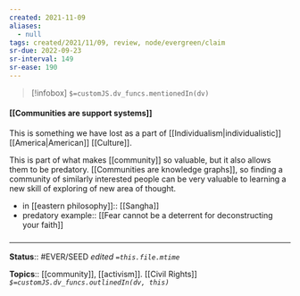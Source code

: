 ```yaml
---
created: 2021-11-09 
aliases:
  - null
tags: created/2021/11/09, review, node/evergreen/claim
sr-due: 2022-09-23
sr-interval: 149
sr-ease: 190
---
```

> [!infobox]
`$=customJS.dv_funcs.mentionedIn(dv)`

#### [[Communities are support systems]] 

This is something we have lost as a part of [[Individualism|individualistic]] [[America|American]] [[Culture]].

This is part of what makes [[community]] so valuable, but it also allows them to be predatory.
[[Communities are knowledge graphs]], so finding a community of similarly interested people can be very valuable to learning a new skill of exploring of new area of thought. 
- in [[eastern philosophy]]:: [[Sangha]]
- predatory example:: [[Fear cannot be a deterrent for deconstructing your faith]]

### <hr class="footnote"/>

**Status**:: #EVER/SEED 
*edited `=this.file.mtime`*

**Topics**:: [[community]], [[activism]]. [[Civil Rights]]
*`$=customJS.dv_funcs.outlinedIn(dv, this)`*
